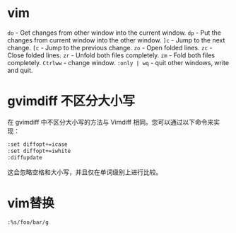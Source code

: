 # vim
`do` - Get changes from other window into the current window.
`dp` - Put the changes from current window into the other window.
`]c` - Jump to the next change.
`[c` - Jump to the previous change.
`zo` - Open folded lines.
`zc` - Close folded lines.
`zr` - Unfold both files completely.
`zm` - Fold both files completely.
`Ctrlww` - change window.
`:only | wq` - quit other windows, write and quit.


# gvimdiff 不区分大小写


在 gvimdiff 中不区分大小写的方法与 Vimdiff 相同。您可以通过以下命令来实现：

```bash
:set diffopt+=icase
:set diffopt+=iwhite
:diffupdate
```

这会忽略空格和大小写，并且仅在单词级别上进行比较。


# vim替换
```bash
:%s/foo/bar/g
```